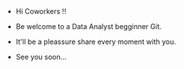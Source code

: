 - Hi Coworkers !!

- Be welcome to a Data Analyst begginner Git. 

- It'll be a pleassure share every moment with you.

- See you soon...

<!---
Webert10/Webert10 is a ✨ special ✨ repository because its `README.md` (this file) appears on your GitHub profile.
You can click the Preview link to take a look at your changes.
--->
